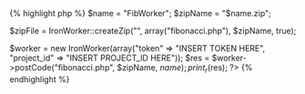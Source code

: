 <div class="php">{% highlight php %}
<?php
require("IronWorker.class.php");

$name = "FibWorker";
$zipName = "$name.zip";

$zipFile = IronWorker::createZip("", array("fibonacci.php"),  $zipName, true);

$worker = new IronWorker(array("token" => "INSERT TOKEN HERE", "project_id" => "INSERT PROJECT_ID HERE"));
$res = $worker->postCode("fibonacci.php", $zipName, $name);
print_r($res);
?>
{% endhighlight %}
</div>
